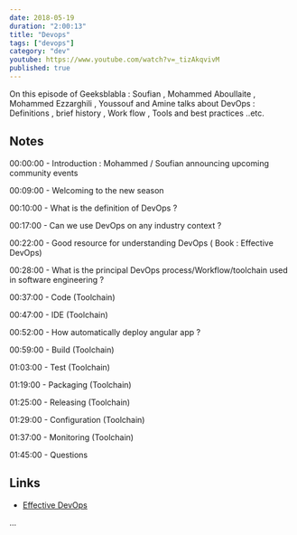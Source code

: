 ```yaml
---
date: 2018-05-19
duration: "2:00:13"
title: "Devops"
tags: ["devops"]
category: "dev"
youtube: https://www.youtube.com/watch?v=_tizAkqvivM
published: true
---
```


On this episode of Geeksblabla : Soufian , Mohammed Aboullaite , Mohammed Ezzarghili , Youssouf and Amine talks about DevOps : Definitions , brief history , Work flow , Tools and best practices ..etc.

## Notes

00:00:00 - Introduction : Mohammed / Soufian announcing upcoming community events

00:09:00 - Welcoming to the new season

00:10:00 - What is the definition of DevOps ?

00:17:00 - Can we use DevOps on any industry context ?

00:22:00 - Good resource for understanding DevOps ( Book : Effective DevOps)

00:28:00 - What is the principal DevOps process/Workflow/toolchain used in software engineering ?

00:37:00 - Code (Toolchain)

00:47:00 - IDE (Toolchain)

00:52:00 - How automatically deploy angular app ?

00:59:00 - Build (Toolchain)

01:03:00 - Test (Toolchain)

01:19:00 - Packaging (Toolchain)

01:25:00 - Releasing (Toolchain)

01:29:00 - Configuration (Toolchain)

01:37:00 - Monitoring (Toolchain)

01:45:00 - Questions

## Links

- [Effective DevOps](http://shop.oreilly.com/product/0636920039846.do)

...
